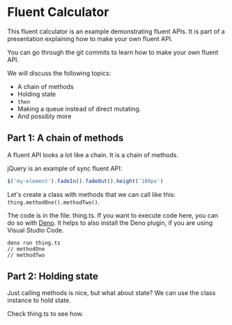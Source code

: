 # Fluent Calculator

This fluent calculator is an example demonstrating fluent APIs.
It is part of a presentation explaining how to make your own fluent API.

You can go through the git commits to learn how to make your own fluent API.

We will discuss the following topics:

- A chain of methods
- Holding state
- `then`
- Making a queue instead of direct mutating.
- And possibly more

## Part 1: A chain of methods

A fluent API looks a lot like a chain. It is a chain of methods.

jQuery is an example of sync fluent API: 

```JavaScript
$('my-element').fadeIn().fadeOut().height('100px')
```

Let's create a class with methods that we can call like this: `thing.methodOne().methodTwo()`.

The code is in the file: thing.ts.
If you want to execute code here, you can do so with [Deno](https://deno.land/).
It helps to also install the Deno plugin, if you are using Visual Studio Code.
```
deno run thing.ts
// methodOne
// methodTwo
```

## Part 2: Holding state

Just calling methods is nice, but what about state?
We can use the class instance to hold state.

Check thing.ts to see how.